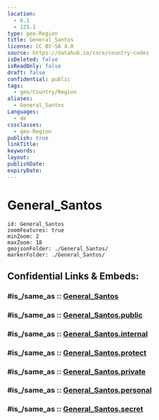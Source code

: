 ```yaml
---
location:
  - 6.1
  - 125.1
type: geo-Region
title: General_Santos
license: CC BY-SA 4.0
source: https://datahub.io/core/country-codes
isDeleted: false
isReadOnly: false
draft: false
confidential: public
tags:
  - geo/Country/Region
aliases:
  - General_Santos
Languages:
  - de
cssclasses:
  - geo-Region
publish: true
linkTitle:
keywords:
layout:
publishDate:
expiryDate:
---
```


# General_Santos

```leaflet
id: General_Santos
zoomFeatures: true 
minZoom: 2 
maxZoom: 18
geojsonFolder: ./General_Santos/
markerFolder: ./General_Santos/
```


## Confidential Links & Embeds: 

### #is_/same_as :: [General_Santos](/_Standards/Earth/Continent/Asia/Asia~South~East/Malay_Archipelago/Philippines/Regions~Philippines/General_Santos.md) 

### #is_/same_as :: [General_Santos.public](/_public/Earth/Continent/Asia/Asia~South~East/Malay_Archipelago/Philippines/Regions~Philippines/General_Santos.public.md) 

### #is_/same_as :: [General_Santos.internal](/_internal/Earth/Continent/Asia/Asia~South~East/Malay_Archipelago/Philippines/Regions~Philippines/General_Santos.internal.md) 

### #is_/same_as :: [General_Santos.protect](/_protect/Earth/Continent/Asia/Asia~South~East/Malay_Archipelago/Philippines/Regions~Philippines/General_Santos.protect.md) 

### #is_/same_as :: [General_Santos.private](/_private/Earth/Continent/Asia/Asia~South~East/Malay_Archipelago/Philippines/Regions~Philippines/General_Santos.private.md) 

### #is_/same_as :: [General_Santos.personal](/_personal/Earth/Continent/Asia/Asia~South~East/Malay_Archipelago/Philippines/Regions~Philippines/General_Santos.personal.md) 

### #is_/same_as :: [General_Santos.secret](/_secret/Earth/Continent/Asia/Asia~South~East/Malay_Archipelago/Philippines/Regions~Philippines/General_Santos.secret.md)

